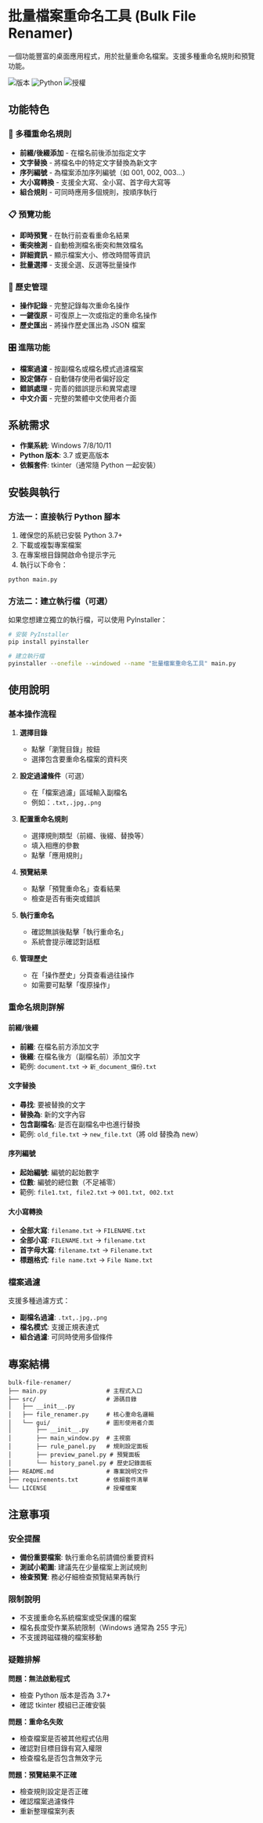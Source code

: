 # 批量檔案重命名工具 (Bulk File Renamer)

一個功能豐富的桌面應用程式，用於批量重命名檔案。支援多種重命名規則和預覽功能。

![版本](https://img.shields.io/badge/版本-1.0.0-blue.svg)
![Python](https://img.shields.io/badge/Python-3.7+-green.svg)
![授權](https://img.shields.io/badge/授權-MIT-red.svg)

## 功能特色

### 🎯 多種重命名規則
- **前綴/後綴添加** - 在檔名前後添加指定文字
- **文字替換** - 將檔名中的特定文字替換為新文字
- **序列編號** - 為檔案添加序列編號（如 001, 002, 003...）
- **大小寫轉換** - 支援全大寫、全小寫、首字母大寫等
- **組合規則** - 可同時應用多個規則，按順序執行

### 📋 預覽功能
- **即時預覽** - 在執行前查看重命名結果
- **衝突檢測** - 自動檢測檔名衝突和無效檔名
- **詳細資訊** - 顯示檔案大小、修改時間等資訊
- **批量選擇** - 支援全選、反選等批量操作

### 🔄 歷史管理
- **操作記錄** - 完整記錄每次重命名操作
- **一鍵復原** - 可復原上一次或指定的重命名操作
- **歷史匯出** - 將操作歷史匯出為 JSON 檔案

### 🎛️ 進階功能
- **檔案過濾** - 按副檔名或檔名模式過濾檔案
- **設定儲存** - 自動儲存使用者偏好設定
- **錯誤處理** - 完善的錯誤提示和異常處理
- **中文介面** - 完整的繁體中文使用者介面

## 系統需求

- **作業系統**: Windows 7/8/10/11
- **Python 版本**: 3.7 或更高版本
- **依賴套件**: tkinter（通常隨 Python 一起安裝）

## 安裝與執行

### 方法一：直接執行 Python 腳本

1. 確保您的系統已安裝 Python 3.7+
2. 下載或複製專案檔案
3. 在專案根目錄開啟命令提示字元
4. 執行以下命令：

```bash
python main.py
```

### 方法二：建立執行檔（可選）

如果您想建立獨立的執行檔，可以使用 PyInstaller：

```bash
# 安裝 PyInstaller
pip install pyinstaller

# 建立執行檔
pyinstaller --onefile --windowed --name "批量檔案重命名工具" main.py
```

## 使用說明

### 基本操作流程

1. **選擇目錄**
   - 點擊「瀏覽目錄」按鈕
   - 選擇包含要重命名檔案的資料夾

2. **設定過濾條件**（可選）
   - 在「檔案過濾」區域輸入副檔名
   - 例如：`.txt,.jpg,.png`

3. **配置重命名規則**
   - 選擇規則類型（前綴、後綴、替換等）
   - 填入相應的參數
   - 點擊「應用規則」

4. **預覽結果**
   - 點擊「預覽重命名」查看結果
   - 檢查是否有衝突或錯誤

5. **執行重命名**
   - 確認無誤後點擊「執行重命名」
   - 系統會提示確認對話框

6. **管理歷史**
   - 在「操作歷史」分頁查看過往操作
   - 如需要可點擊「復原操作」

### 重命名規則詳解

#### 前綴/後綴
- **前綴**: 在檔名前方添加文字
- **後綴**: 在檔名後方（副檔名前）添加文字
- 範例: `document.txt` → `新_document_備份.txt`

#### 文字替換
- **尋找**: 要被替換的文字
- **替換為**: 新的文字內容
- **包含副檔名**: 是否在副檔名中也進行替換
- 範例: `old_file.txt` → `new_file.txt`（將 old 替換為 new）

#### 序列編號
- **起始編號**: 編號的起始數字
- **位數**: 編號的總位數（不足補零）
- 範例: `file1.txt, file2.txt` → `001.txt, 002.txt`

#### 大小寫轉換
- **全部大寫**: `filename.txt` → `FILENAME.txt`
- **全部小寫**: `FILENAME.txt` → `filename.txt`
- **首字母大寫**: `filename.txt` → `Filename.txt`
- **標題格式**: `file name.txt` → `File Name.txt`

### 檔案過濾

支援多種過濾方式：

- **副檔名過濾**: `.txt,.jpg,.png`
- **檔名模式**: 支援正規表達式
- **組合過濾**: 可同時使用多個條件

## 專案結構

```
bulk-file-renamer/
├── main.py                 # 主程式入口
├── src/                    # 源碼目錄
│   ├── __init__.py
│   ├── file_renamer.py     # 核心重命名邏輯
│   └── gui/                # 圖形使用者介面
│       ├── __init__.py
│       ├── main_window.py  # 主視窗
│       ├── rule_panel.py   # 規則設定面板
│       ├── preview_panel.py # 預覽面板
│       └── history_panel.py # 歷史記錄面板
├── README.md               # 專案說明文件
├── requirements.txt        # 依賴套件清單
└── LICENSE                 # 授權檔案
```

## 注意事項

### 安全提醒
- **備份重要檔案**: 執行重命名前請備份重要資料
- **測試小範圍**: 建議先在少量檔案上測試規則
- **檢查預覽**: 務必仔細檢查預覽結果再執行

### 限制說明
- 不支援重命名系統檔案或受保護的檔案
- 檔名長度受作業系統限制（Windows 通常為 255 字元）
- 不支援跨磁碟機的檔案移動

### 疑難排解

**問題：無法啟動程式**
- 檢查 Python 版本是否為 3.7+
- 確認 tkinter 模組已正確安裝

**問題：重命名失敗**
- 檢查檔案是否被其他程式佔用
- 確認對目標目錄有寫入權限
- 檢查檔名是否包含無效字元

**問題：預覽結果不正確**
- 檢查規則設定是否正確
- 確認檔案過濾條件
- 重新整理檔案列表
